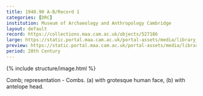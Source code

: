 ```yaml
---
title: 1940.90 A-B/Record 1
categories: [DRC]
institution: Museum of Archaeology and Anthropology Cambridge
layout: default
record: https://collections.maa.cam.ac.uk/objects/527186
large: https://static.portal.maa.cam.ac.uk/portal-assets/media/library_images/web/664981_1940.90_A-B_001.png
preview: https://static.portal.maa.cam.ac.uk/portal-assets/media/library_images/thumbnail/664981_1940.90_A-B_001.png
period: 20th Century
---
```

{% include structure/image.html %}

Comb; representation - Combs. (a) with grotesque human face, (b) with antelope head.
